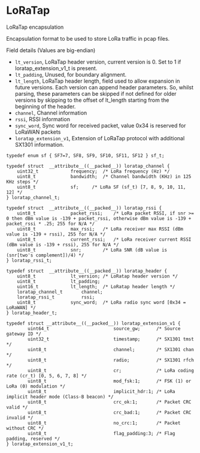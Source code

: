 # LoRaTap
LoRaTap encapsulation

Encapsulation format to be used to store LoRa traffic in pcap files.
	
Field details (Values are big-endian)

* `lt_version`, LoRaTap header version, current version is 0. Set to 1 if loratap_extension_v1_t is present.
* `lt_padding`, Unused, for boundary alignment.
* `lt_length`, LoRaTap header length, field used to allow expansion in future versions. Each version can append header parameters. So, whilst parsing, these parameters can be skipped if not defined for older versions by skipping to the offset of lt_length starting from the beginning of the header.
* `channel`, Channel information
* `rssi`, RSSI information
* `sync_word`, Sync word for received packet, value 0x34 is reserved for LoRaWAN packets
* `loratap_extension_v1`, Extension of LoRaTap protocol with additional SX1301 information.

```
typedef enum sf { SF7=7, SF8, SF9, SF10, SF11, SF12 } sf_t;

typedef struct  __attribute__((__packed__)) loratap_channel {
	uint32_t			frequency;	/* LoRa frequency (Hz) */
	uint8_t				bandwidth;	/* Channel bandwidth (KHz) in 125 KHz steps */
	uint8_t				sf;		/* LoRa SF (sf_t) [7, 8, 9, 10, 11, 12] */
} loratap_channel_t;

typedef struct  __attribute__((__packed__)) loratap_rssi {
	uint8_t				packet_rssi;	/* LoRa packet RSSI, if snr >= 0 then dBm value is -139 + packet_rssi, otherwise dBm value is -139 + packet_rssi * .25; 255 for N/A */
	uint8_t				max_rssi;	/* LoRa receiver max RSSI (dBm value is -139 + rssi), 255 for N/A */
	uint8_t				current_rssi;	/* LoRa receiver current RSSI (dBm value is -139 + rssi), 255 for N/A */
	uint8_t				snr;		/* LoRa SNR (dB value is (snr[two's complement])/4) */
} loratap_rssi_t;

typedef struct  __attribute__((__packed__)) loratap_header {
	uint8_t				lt_version;	/* LoRatap header version */
	uint8_t				lt_padding;
	uint16_t			lt_length;	/* LoRatap header length */
	loratap_channel_t		channel;
	loratap_rssi_t			rssi;
	uint8_t				sync_word;	/* LoRa radio sync word [0x34 = LoRaWAN] */
} loratap_header_t;

typedef struct __attribute__((__packed__)) loratap_extension_v1 {
        uint64_t                        source_gw;      /* Source gateway ID */
        uint32_t                        timestamp;      /* SX1301 tmst */
        uint8_t                         channel;        /* SX1301 chan */
        uint8_t                         radio;          /* SX1301 rfch */
        uint8_t                         cr;             /* LoRa coding rate (cr_t) [0, 5, 6, 7, 8] */
        uint8_t                         mod_fsk:1;      /* FSK (1) or LoRa (0) modulation */
        uint8_t                         implicit_hdr:1; /* LoRa implicit header mode (Class-B beacon) */
        uint8_t                         crc_ok:1;       /* Packet CRC valid */
        uint8_t                         crc_bad:1;      /* Packet CRC invalid */
        uint8_t                         no_crc:1;       /* Packet without CRC */
        uint8_t                         flag_padding:3; /* Flag padding, reserved */
} loratap_extension_v1_t;
```
